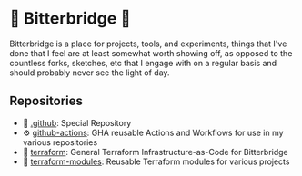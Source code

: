 # 🌉 Bitterbridge 🌉

Bitterbridge is a place for projects, tools, and experiments, things that I've done that I feel are at least somewhat worth showing off, as opposed to the countless forks, sketches, etc that I engage with on a regular basis and should probably never see the light of day.

## Repositories
- 👋 [.github](https://github.com/bitterbridge/.github): Special Repository
- ⚙️ [github-actions](https://github.com/bitterbridge/github-actions): GHA reusable Actions and Workflows for use in my various repositories
- 🚜 [terraform](https://github.com/bitterbridge/terraform): General Terraform Infrastructure-as-Code for Bitterbridge
- 🧩 [terraform-modules](https://github.com/bitterbridge/terraform-modules): Reusable Terraform modules for various projects